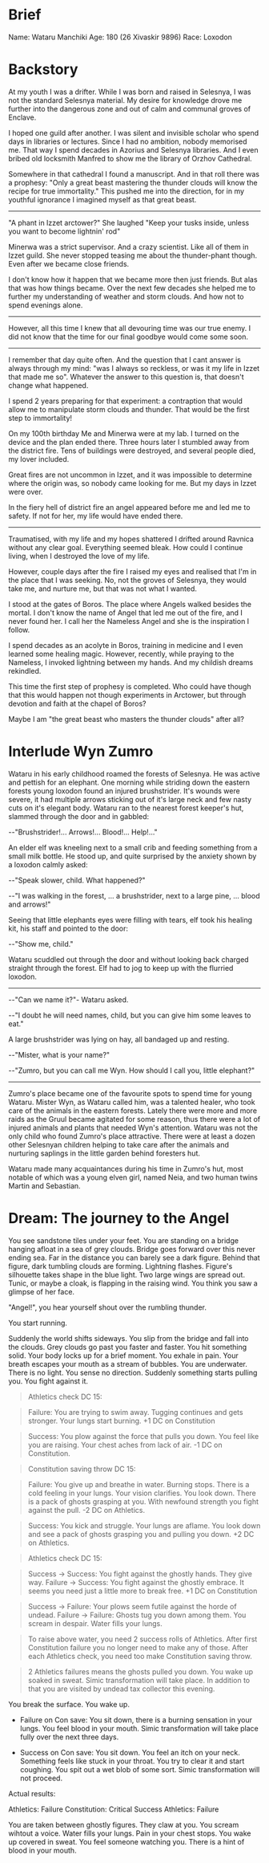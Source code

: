 # Brief

Name: Wataru Manchiki
Age: 180 (26 Xivaskir 9896)
Race: Loxodon


# Backstory

At my youth I was a drifter. While I was born and raised in Selesnya, I was not
the standard Selesnya material. My desire for knowledge drove me further into
the dangerous zone and out of calm and communal groves of Enclave.

I hoped one guild after another. I was silent and invisible scholar who spend
days in libraries or lectures. Since I had no ambition, nobody memorised me.
That way I spend decades in Azorius and Selesnya libraries. And I even bribed
old locksmith Manfred to show me the library of Orzhov Cathedral.

Somewhere in that cathedral I found a manuscript. And in that roll there was a
prophesy: "Only a great beast mastering the thunder clouds will know the recipe
for true immortality." This pushed me into the direction, for in my youthful
ignorance I imagined myself as that great beast.

***

"A phant in Izzet arctower?" She laughed "Keep your tusks inside, unless you
want to become lightnin' rod"

Minerwa was a strict supervisor. And a crazy scientist. Like all of them in
Izzet guild. She never stopped teasing me about the thunder-phant though. Even
after we became close friends.

I don't know how it happen that we became more then just friends. But alas that
was how things became. Over the next few decades she helped me to further my
understanding of weather and storm clouds. And how not to spend evenings alone.

***

However, all this time I knew that all devouring time was our true enemy. I did
not know that the time for our final goodbye would come some soon.

***

I remember that day quite often. And the question that I cant answer is always
through my mind: "was I always so reckless, or was it my life in Izzet that
made me so". Whatever the answer to this question is, that doesn't change what
happened.

I spend 2 years preparing for that experiment: a contraption that would allow
me to manipulate storm clouds and thunder. That would be the first step to
immortality!

On my 100th birthday Me and Minerwa were at my lab. I turned on the device and
the plan ended there. Three hours later I stumbled away from the district fire.
Tens of buildings were destroyed, and several people died, my lover included.

Great fires are not uncommon in Izzet, and it was impossible to determine where
the origin was, so nobody came looking for me. But my days in Izzet were over. 

In the fiery hell of district fire an angel appeared before me and led me to
safety. If not for her, my life would have ended there.

***

Traumatised, with my life and my hopes shattered I drifted around Ravnica
without any clear goal. Everything seemed bleak. How could I continue living,
when I destroyed the love of my life.

However, couple days after the fire I raised my eyes and realised that I'm in
the place that I was seeking. No, not the groves of Selesnya, they would take
me, and nurture me, but that was not what I wanted.

I stood at the gates of Boros. The place where Angels walked besides the
mortal. I don't know the name of Angel that led me out of the fire, and I never
found her. I call her the Nameless Angel and she is the inspiration I follow. 

I spend decades as an acolyte in Boros, training in medicine and I even learned
some healing magic. However, recently, while praying to the Nameless, I invoked
lightning between my hands. And my childish dreams rekindled. 

This time the first step of prophesy is completed. Who could have though that
this would happen not though experiments in Arctower, but through devotion and
faith at the chapel of Boros?

Maybe I am "the great beast who masters the thunder clouds" after all?

# Interlude Wyn Zumro

Wataru in his early childhood roamed the forests of Selesnya. He was active and
pettish for an elephant. One morning while striding down the eastern forests
young loxodon found an injured brushstrider. It's wounds were severe, it had
multiple arrows sticking out of it's large neck and few nasty cuts on it's
elegant body. Wataru ran to the nearest forest keeper's hut, slammed through
the door and in gabbled:

--"Brushstrider!... Arrows!... Blood!... Help!..."

An elder elf was kneeling next to a small crib and feeding something from a
small milk bottle. He stood up, and quite surprised by the anxiety shown by a
loxodon calmly asked:

--"Speak slower, child. What happened?"

--"I was walking in the forest, ... a brushstrider, next to a large pine, ...
blood and arrows!"

Seeing that little elephants eyes were filling with tears, elf took his healing
kit, his staff and pointed to the door:

--"Show me, child."

Wataru scuddled out through the door and without looking back charged straight
through the forest. Elf had to jog to keep up with the flurried loxodon.

***

--"Can we name it?"- Wataru asked.

--"I doubt he will need names, child, but you can give him some leaves to eat."

A large brushstrider was lying on hay, all bandaged up and resting.

--"Mister, what is your name?"

--"Zumro, but you can call me Wyn. How should I call you, little elephant?"

***

Zumro's place became one of the favourite spots to spend time for young Wataru.
Mister Wyn, as Wataru called him, was a talented healer, who took care of the
animals in the eastern forests. Lately there were more and more raids as the
Gruul became agitated for some reason, thus there were a lot of injured animals
and plants that needed Wyn's attention. Wataru was not the only child who found
Zumro's place attractive. There were at least a dozen other Selesnyan children
helping to take care after the animals and nurturing saplings in the little
garden behind foresters hut.

Wataru made many acquaintances during his time in Zumro's hut, most notable of
which was a young elven girl, named Neia, and two human twins Martin and
Sebastian.

# Dream: The journey to the Angel

You see sandstone tiles under your feet. You are standing on a bridge hanging
afloat in a sea of grey clouds. Bridge goes forward over this never ending sea.
Far in the distance you can barely see a dark figure. Behind that figure, dark
tumbling clouds are forming. Lightning flashes. Figure's silhouette takes shape
in the blue light. Two large wings are spread out. Tunic, or maybe a cloak, is
flapping in the raising wind. You think you saw a glimpse of her face.

"Angel!", you hear yourself shout over the rumbling thunder.

You start running.

Suddenly the world shifts sideways. You slip from the bridge and fall into the
clouds. Grey clouds go past you faster and faster. You hit something solid.
Your body locks up for a brief moment. You exhale in pain. Your breath escapes
your mouth as a stream of bubbles. You are underwater. There is no light. You
sense no direction. Suddenly something starts pulling you. You fight against it.

> Athletics check DC 15:

> Failure: You are trying to swim away. Tugging continues and gets stronger.
> Your lungs start burning. +1 DC on Constitution

> Success: You plow against the force that pulls you down. You feel like you
> are raising. Your chest aches from lack of air. -1 DC on Constitution.

> Constitution saving throw DC 15:

> Failure: You give up and breathe in water. Burning stops. There is a cold
> feeling in your lungs. Your vision clarifies. You look down. There is a
> pack of ghosts grasping at you. With newfound strength you fight against
> the pull. -2 DC on Athletics.

> Success: You kick and struggle. Your lungs are aflame. You look down and see
> a pack of ghosts grasping you and pulling you down. +2 DC on Athletics.

> Athletics check DC 15:

> Success -> Success: You fight against the ghostly hands. They give way.
> Failure -> Success: You fight against the ghostly embrace. It seems you need
> just a little more to break free. +1 DC on Constitution

> Success -> Failure: Your plows seem futile against the horde of undead.
> Failure -> Failure: Ghosts tug you down among them. You scream in despair.
> Water fills your lungs.

> To raise above water, you need 2 success rolls of Athletics. After first
> Constitution failure you no longer need to make any of those. After each
> Athletics check, you need too make Constitution saving throw.

> 2 Athletics failures means the ghosts pulled you down. You wake up soaked
> in sweat. Simic transformation will take place. In addition to that you are
> visited by undead tax collector this evening.

You break the surface. You wake up.

 * Failure on Con save:
     You sit down, there is a burning sensation in your lungs. You feel blood in your mouth.
     Simic transformation will take place fully over the next three days.

 * Success on Con save:
     You sit down. You feel an itch on your neck. Something feels like stuck in your throat.
     You try to clear it and start coughing. You spit out a wet blob of some sort.
     Simic transformation will not proceed.

Actual results:

Athletics: Failure
Constitution: Critical Success
Athletics: Failure

You are taken between ghostly figures. They claw at you. You scream wihtout a voice.
Water fills your lungs. Pain in your chest stops. You wake up covered in sweat.
You feel someone watching you. There is a hint of blood in your mouth.


